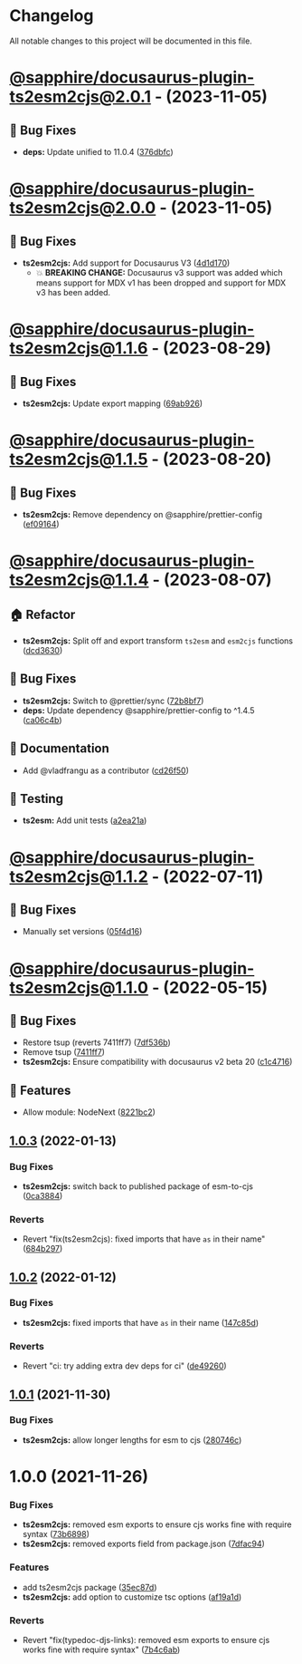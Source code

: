 # Changelog

All notable changes to this project will be documented in this file.

# [@sapphire/docusaurus-plugin-ts2esm2cjs@2.0.1](https://github.com/sapphiredev/documentation-plugins/compare/@sapphire/docusaurus-plugin-ts2esm2cjs@2.0.1...@sapphire/docusaurus-plugin-ts2esm2cjs@2.0.1) - (2023-11-05)

## 🐛 Bug Fixes

-   **deps:** Update unified to 11.0.4 ([376dbfc](https://github.com/sapphiredev/documentation-plugins/commit/376dbfc24a8fe790cbd02343fa9a4a2c25ec0466))

# [@sapphire/docusaurus-plugin-ts2esm2cjs@2.0.0](https://github.com/sapphiredev/documentation-plugins/compare/@sapphire/docusaurus-plugin-ts2esm2cjs@2.0.0...@sapphire/docusaurus-plugin-ts2esm2cjs@2.0.0) - (2023-11-05)

## 🐛 Bug Fixes

-   **ts2esm2cjs:** Add support for Docusaurus V3 ([4d1d170](https://github.com/sapphiredev/documentation-plugins/commit/4d1d1709f9fc66eac8dba371d1895b2c7e8b51d1))
    -   💥 **BREAKING CHANGE:** Docusaurus v3 support was added which means support for MDX v1 has been dropped and support for MDX v3 has been added.

# [@sapphire/docusaurus-plugin-ts2esm2cjs@1.1.6](https://github.com/sapphiredev/documentation-plugins/compare/@sapphire/docusaurus-plugin-ts2esm2cjs@1.1.5...@sapphire/docusaurus-plugin-ts2esm2cjs@1.1.6) - (2023-08-29)

## 🐛 Bug Fixes

-   **ts2esm2cjs:** Update export mapping ([69ab926](https://github.com/sapphiredev/documentation-plugins/commit/69ab926773b235aeaad5182c841e9cf92fcb5580))

# [@sapphire/docusaurus-plugin-ts2esm2cjs@1.1.5](https://github.com/sapphiredev/documentation-plugins/compare/@sapphire/docusaurus-plugin-ts2esm2cjs@1.1.4...@sapphire/docusaurus-plugin-ts2esm2cjs@1.1.5) - (2023-08-20)

## 🐛 Bug Fixes

-   **ts2esm2cjs:** Remove dependency on @sapphire/prettier-config ([ef09164](https://github.com/sapphiredev/documentation-plugins/commit/ef09164877ee21fe8c7657b9027c74131092154e))

# [@sapphire/docusaurus-plugin-ts2esm2cjs@1.1.4](https://github.com/sapphiredev/documentation-plugins/compare/@sapphire/docusaurus-plugin-ts2esm2cjs@1.1.3...@sapphire/docusaurus-plugin-ts2esm2cjs@1.1.4) - (2023-08-07)

## 🏠 Refactor

-   **ts2esm2cjs:** Split off and export transform `ts2esm` and `esm2cjs` functions ([dcd3630](https://github.com/sapphiredev/documentation-plugins/commit/dcd3630b8fe565f4df1edb4d417104cebd376eab))

## 🐛 Bug Fixes

-   **ts2esm2cjs:** Switch to @prettier/sync ([72b8bf7](https://github.com/sapphiredev/documentation-plugins/commit/72b8bf7872841984b5901e04ce906352c215d769))
-   **deps:** Update dependency @sapphire/prettier-config to ^1.4.5 ([ca06c4b](https://github.com/sapphiredev/documentation-plugins/commit/ca06c4b3111898fc19c154e0177b607368ce0151))

## 📝 Documentation

-   Add @vladfrangu as a contributor ([cd26f50](https://github.com/sapphiredev/documentation-plugins/commit/cd26f50dffcd964a86bd0b0431615621a472dba7))

## 🧪 Testing

-   **ts2esm:** Add unit tests ([a2ea21a](https://github.com/sapphiredev/documentation-plugins/commit/a2ea21ac2d94801a054aaa9f17e31b02e80bee02))

# [@sapphire/docusaurus-plugin-ts2esm2cjs@1.1.2](https://github.com/sapphiredev/documentation-plugins/compare/@sapphire/docusaurus-plugin-ts2esm2cjs@1.1.0...@sapphire/docusaurus-plugin-ts2esm2cjs@1.1.2) - (2022-07-11)

## 🐛 Bug Fixes

-   Manually set versions ([05f4d16](https://github.com/sapphiredev/documentation-plugins/commit/05f4d16dcd5673a208e4ec191e659b3cbd2dc95a))

# [@sapphire/docusaurus-plugin-ts2esm2cjs@1.1.0](https://github.com/sapphiredev/documentation-plugins/compare/@sapphire/docusaurus-plugin-ts2esm2cjs@1.0.3...@sapphire/docusaurus-plugin-ts2esm2cjs@1.1.0) - (2022-05-15)

## 🐛 Bug Fixes

-   Restore tsup (reverts 7411ff7) ([7df536b](https://github.com/sapphiredev/documentation-plugins/commit/7df536bd871b45d0cfa65816684bc691b4735bc0))
-   Remove tsup ([7411ff7](https://github.com/sapphiredev/documentation-plugins/commit/7411ff79624eec777519a2a049c8d3f026871cac))
-   **ts2esm2cjs:** Ensure compatibility with docusaurus v2 beta 20 ([c1c4716](https://github.com/sapphiredev/documentation-plugins/commit/c1c4716ac51f3ad28099dd9bf13dabe064b014bb))

## 🚀 Features

-   Allow module: NodeNext ([8221bc2](https://github.com/sapphiredev/documentation-plugins/commit/8221bc2668fd1ad9c2e80c3c6a1503ae27bfc632))

## [1.0.3](https://github.com/sapphiredev/documentation-plugins/compare/@sapphire/docusaurus-plugin-ts2esm2cjs@1.0.2...@sapphire/docusaurus-plugin-ts2esm2cjs@1.0.3) (2022-01-13)

### Bug Fixes

-   **ts2esm2cjs:** switch back to published package of esm-to-cjs ([0ca3884](https://github.com/sapphiredev/documentation-plugins/commit/0ca388495cf91a7c4ab19c24bd48e0d992e0f821))

### Reverts

-   Revert "fix(ts2esm2cjs): fixed imports that have `as` in their name" ([684b297](https://github.com/sapphiredev/documentation-plugins/commit/684b2975f08df8a00ed2a6f5576770e6c7168383))

## [1.0.2](https://github.com/sapphiredev/documentation-plugins/compare/@sapphire/docusaurus-plugin-ts2esm2cjs@1.0.1...@sapphire/docusaurus-plugin-ts2esm2cjs@1.0.2) (2022-01-12)

### Bug Fixes

-   **ts2esm2cjs:** fixed imports that have `as` in their name ([147c85d](https://github.com/sapphiredev/documentation-plugins/commit/147c85db866ac0544b4bcc62aa5e54a9f3009903))

### Reverts

-   Revert "ci: try adding extra dev deps for ci" ([de49260](https://github.com/sapphiredev/documentation-plugins/commit/de49260d4d8c4be4bb27d53f13472946e4cd3700))

## [1.0.1](https://github.com/sapphiredev/documentation-plugins/compare/@sapphire/docusaurus-plugin-ts2esm2cjs@1.0.0...@sapphire/docusaurus-plugin-ts2esm2cjs@1.0.1) (2021-11-30)

### Bug Fixes

-   **ts2esm2cjs:** allow longer lengths for esm to cjs ([280746c](https://github.com/sapphiredev/documentation-plugins/commit/280746cbf7120c9baddf8deac436ea0a9ba1835e))

# 1.0.0 (2021-11-26)

### Bug Fixes

-   **ts2esm2cjs:** removed esm exports to ensure cjs works fine with require syntax ([73b6898](https://github.com/sapphiredev/documentation-plugins/commit/73b6898881374259f9a38b74fe741cf46a468e06))
-   **ts2esm2cjs:** removed exports field from package.json ([7dfac94](https://github.com/sapphiredev/documentation-plugins/commit/7dfac9464b28caa8e2d0dc03040a1b38f6b02d68))

### Features

-   add ts2esm2cjs package ([35ec87d](https://github.com/sapphiredev/documentation-plugins/commit/35ec87dd8743aecc57c344b1d2d4ae88038fcd7b))
-   **ts2esm2cjs:** add option to customize tsc options ([af19a1d](https://github.com/sapphiredev/documentation-plugins/commit/af19a1d8473b8a3723933f87f8a0c6f79e98ebc7))

### Reverts

-   Revert "fix(typedoc-djs-links): removed esm exports to ensure cjs works fine with require syntax" ([7b4c6ab](https://github.com/sapphiredev/documentation-plugins/commit/7b4c6ab434265903213d7d965b0e927912b1aba1))

